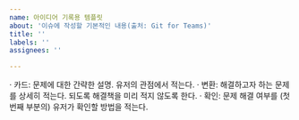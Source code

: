 ```yaml
---
name: 아이디어 기록용 템플릿
about: '이슈에 작성할 기본적인 내용(출처: Git for Teams)'
title: ''
labels: ''
assignees: ''

---
```


· 카드: 문제에 대한 간략한 설명. 유저의 관점에서 적는다.
· 변환: 해결하고자 하는 문제를 상세히 적는다. 되도록 해결책을 미리 적지 않도록 한다.
· 확인: 문제 해결 여부를 (첫 번째 부분의) 유저가 확인할 방법을 적는다.

